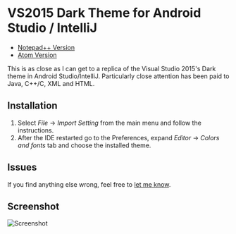 # VS2015 Dark Theme for Android Studio / IntelliJ

- [Notepad++ Version](https://github.com/Nidre/VS2015-Dark-Npp/)
- [Atom Version](https://github.com/Nidre/VS2015-Dark-Atom/)

This is as close as I can get to a replica of the Visual Studio 2015's Dark theme in Android Studio/IntelliJ.  Particularly close attention has been paid to Java, C++/C, XML and HTML.

Installation
--------------------------
1. Select *File* → *Import Setting* from the main menu and follow the instructions.
2. After the IDE restarted go to the Preferences, expand *Editor* → *Colors and fonts* tab and choose the installed theme.

Issues
------
If you find anything else wrong, feel free to [let me know](https://github.com/Nidre/VS2015-Dark-Android-Studio/issues/new).

Screenshot
----------
![Screenshot](https://github.com/Nidre/VS2015-Dark-Android-Studio/blob/master/screenshot.png "Screenshot")
